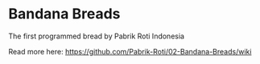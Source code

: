 # Bandana Breads
The first programmed bread by Pabrik Roti Indonesia

Read more here: https://github.com/Pabrik-Roti/02-Bandana-Breads/wiki
